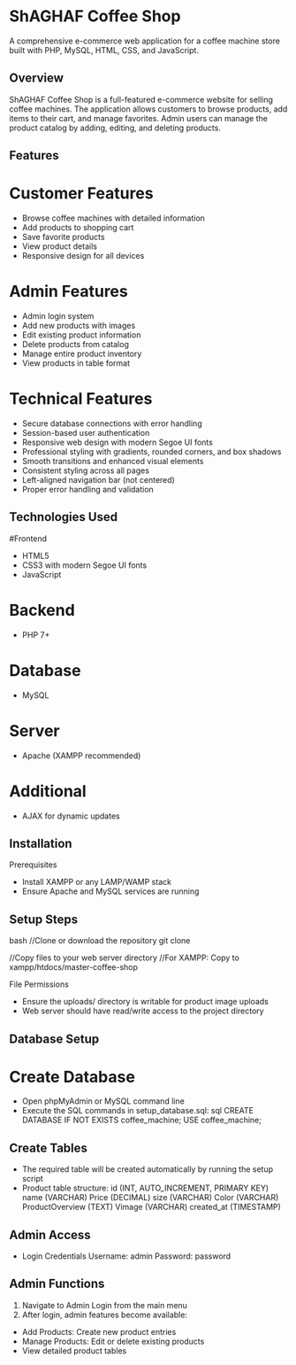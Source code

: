 # ShAGHAF Coffee Shop

A comprehensive e-commerce web application for a coffee machine store built with PHP, MySQL, HTML, CSS, and JavaScript.

## Overview
ShAGHAF Coffee Shop is a full-featured e-commerce website for selling coffee machines. The application allows customers to browse products, add items to their cart, and manage favorites. Admin users can manage the product catalog by adding, editing, and deleting products.

## Features

# Customer Features
- Browse coffee machines with detailed information
- Add products to shopping cart
- Save favorite products
- View product details
- Responsive design for all devices

# Admin Features
- Admin login system
- Add new products with images
- Edit existing product information
- Delete products from catalog
- Manage entire product inventory
- View products in table format

# Technical Features
- Secure database connections with error handling
- Session-based user authentication
- Responsive web design with modern Segoe UI fonts
- Professional styling with gradients, rounded corners, and box shadows
- Smooth transitions and enhanced visual elements
- Consistent styling across all pages
- Left-aligned navigation bar (not centered)
- Proper error handling and validation

## Technologies Used
#Frontend
- HTML5
- CSS3 with modern Segoe UI fonts
- JavaScript

# Backend
- PHP 7+

# Database
- MySQL

# Server
- Apache (XAMPP recommended)

# Additional
- AJAX for dynamic updates

## Installation
Prerequisites
- Install XAMPP or any LAMP/WAMP stack
- Ensure Apache and MySQL services are running

## Setup Steps
bash
//Clone or download the repository
git clone <repository-url>

//Copy files to your web server directory
//For XAMPP: Copy to xampp/htdocs/master-coffee-shop

File Permissions
- Ensure the uploads/ directory is writable for product image uploads
- Web server should have read/write access to the project directory

## Database Setup
# Create Database
- Open phpMyAdmin or MySQL command line
- Execute the SQL commands in setup_database.sql:
sql
CREATE DATABASE IF NOT EXISTS coffee_machine;
USE coffee_machine;

## Create Tables
- The required table will be created automatically by running the setup script
- Product table structure:
id (INT, AUTO_INCREMENT, PRIMARY KEY)
name (VARCHAR)
Price (DECIMAL)
size (VARCHAR)
Color (VARCHAR)
ProductOverview (TEXT)
Vimage (VARCHAR)
created_at (TIMESTAMP)

## Admin Access
- Login Credentials
Username: admin
Password: password

## Admin Functions
1. Navigate to Admin Login from the main menu
2. After login, admin features become available:
- Add Products: Create new product entries
- Manage Products: Edit or delete existing products
- View detailed product tables

